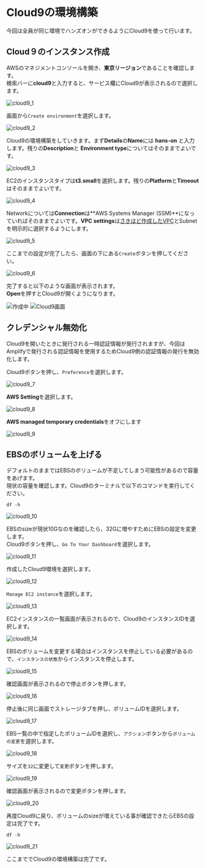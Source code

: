 # Cloud9の環境構築
今回は全員が同じ環境でハンズオンができるようにCloud9を使って行います。

## Cloud９のインスタンス作成
AWSのマネジメントコンソールを開き、**東京リージョン**であることを確認します。  
検索バーに**cloud9**と入力すると、サービス欄にCloud9が表示されるので選択します。  

![cloud9_1](./img/cloud9_1.png)

画面から`Create environment`を選択します。  

![cloud9_2](./img/cloud9_2.png)

Cloud9の環境構築をしていきます。まず**Details**の**Name**には **hans-on** と入力します。残りの**Description**と **Environment type**についてはそのままでよいです。  

![cloud9_3](./img/cloud9_3.png)

EC2のインスタンスタイプは**t3.small**を選択します。残りの**Platform**と**Timeout**はそのままでよいです。  

![cloud9_4](./img/cloud9_4.png)

Networkについては**Connection**は**AWS Systems Manager (SSM)**になっていればそのままでよいです。**VPC settings**は[さきほど作成したVPC](vpc.md)とSubnetを明示的に選択するようにします。  

![cloud9_5](./img/cloud9_5.png)

ここまでの設定が完了したら、画面の下にある`Create`ボタンを押してください。  

![cloud9_6](./img/cloud9_6.png)

完了すると以下のような画面が表示されます。  
**Open**を押すとCloud9が開くようになります。  

![作成中](./img/cloud9_6_1.png)
![Cloud9画面](./img/cloud9_6_2.png)


## クレデンシャル無効化
Cloud9を開いたときに発行される一時認証情報が発行されますが、今回はAmplifyで発行される認証情報を使用するためCloud9側の認証情報の発行を無効化します。  

Cloud9ボタンを押し、`Preference`を選択します。  

![cloud9_7](./img/cloud9_7.png)

**AWS Setting**を選択します。  

![cloud9_8](./img/cloud9_8.png)

**AWS managed temporary credentials**をオフにします

![cloud9_9](./img/cloud9_9.png)



## EBSのボリュームを上げる
デフォルトのままではEBSのボリュームが不足してしまう可能性があるので容量をあげます。  
現状の容量を確認します。Cloud9のターミナルで以下のコマンドを実行してください。  

```
df -h
```

![cloud9_10](./img/cloud9_10.png)

EBSのsizeが現状10Gなのを確認したら、32Gに増やすためにEBSの設定を変更します。  
Cloud9ボタンを押し、`Go To Your Dashboard`を選択します。

![cloud9_11](./img/cloud9_11.png)

作成したCloud9環境を選択します。

![cloud9_12](./img/cloud9_12.png)

`Manage EC2 instance`を選択します。

![cloud9_13](./img/cloud9_13.png)

EC2インスタンスの一覧画面が表示されるので、Cloud9のインスタンスIDを選択します。

![cloud9_14](./img/cloud9_14.png)

EBSのボリュームを変更する場合はインスタンスを停止している必要があるので、`インスタンスの状態`からインスタンスを停止します。

![cloud9_15](./img/cloud9_15.png)

確認画面が表示されるので停止ボタンを押します。

![cloud9_16](./img/cloud9_16.png)

停止後に同じ画面でストレージタブを押し、ボリュームIDを選択します。

![cloud9_17](./img/cloud9_17.png)

EBS一覧の中で指定したボリュームIDを選択し、`アクション`ボタンから`ボリュームの変更`を選択します。

![cloud9_18](./img/cloud9_18.png)

サイズを`32`に変更して`変更`ボタンを押します。

![cloud9_19](./img/cloud9_19.png)

確認画面が表示されるので変更ボタンを押します。

![cloud9_20](./img/cloud9_20.png)


再度Cloud9に戻り、ボリュームのsizeが増えている事が確認できたらEBSの設定は完了です。

```
df -h
```

![cloud9_21](./img/cloud9_21.png)

ここまででCloud9の環境構築は完了です。
